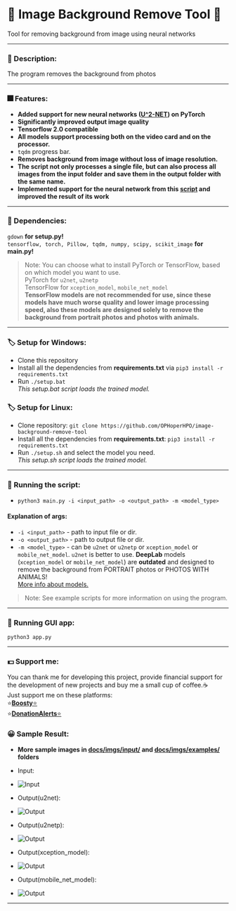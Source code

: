 # 🥧 Image Background Remove Tool 🥧
Tool for removing background from image using neural networks
**********************************************************************

### 📄 Description:
The program removes the background from photos
**********************************************************************

### 🎆 Features:
* **Added support for new neural networks ([U^2-NET](https://github.com/NathanUA/U-2-Net)) on PyTorch**
* **Significantly improved output image quality**
* __Tensorflow 2.0 compatible__
* __All models support processing both on the video card and on the processor.__
* ```tqdm``` progress bar.
* __Removes background from image without loss of image resolution.__
*  __The script not only processes a single file, but can also process all images from the input folder and save them in the output folder with the same name.__
*  __Implemented support for the neural network from this [ script](https://github.com/susheelsk/image-background-removal) and improved the result of its work__

**********************************************************************

### 🧷 Dependencies:
```	gdown ``` **for setup.py!** \
```	tensorflow, torch, Pillow, tqdm, numpy, scipy, scikit_image ``` **for main.py!**
> Note:  You can choose what to install PyTorch or TensorFlow, based on which model you want to use. \
PyTorch for `u2net`, `u2netp` \
TensorFlow for `xception_model`, `mobile_net_model` \
**TensorFlow models are not recommended for use, since these models have much worse quality and lower image processing speed, also these models are designed solely to remove the background from portrait photos and photos with animals.**
**********************************************************************

### 🏷 Setup for Windows:
* Clone this repository
* Install all the dependencies from **requirements.txt** via ```pip3 install -r requirements.txt```
* Run ```./setup.bat``` \
_This setup.bat script loads the trained model._
### 🏷 Setup for Linux:
* Clone repository: ```git clone https://github.com/OPHoperHPO/image-background-remove-tool```
* Install all the dependencies from **requirements.txt**: ```pip3 install -r requirements.txt```
* Run ```./setup.sh``` and select the model you need.\
_This setup.sh script loads the trained model._
**********************************************************************

### 🧰 Running the script:
 * ```python3 main.py -i <input_path> -o <output_path> -m <model_type>```

#### Explanation of args:
 * `-i <input_path>` - path to input file or dir.
 * `-o <output_path>` - path to output file or dir.
 * `-m <model_type>` - can be `u2net` or `u2netp` or `xception_model` or `mobile_net_model`. `u2net` is better to use. 
__DeepLab__ models (`xception_model` or `mobile_net_model`) are __outdated__ 
and designed to remove the background from PORTRAIT photos or PHOTOS WITH ANIMALS! \
[More info about models.](https://github.com/OPHoperHPO/image-background-remove-tool/blob/master/docs/MODELS.md)
 > Note:  See example scripts for more information on using the program.
**********************************************************************

### 👟 Running GUI app:
```python3 app.py```

**********************************************************************

### 💵 Support me:

You can thank me for developing this project, provide financial support for the development of new projects and buy me a small cup of coffee.☕\
  Just support me on these platforms: \
  ⭐[**Boosty**⭐](https://boosty.to/anodev) \
  ⭐[**DonationAlerts**⭐](https://www.donationalerts.com/r/anodev_development)
### 😀 Sample Result:
* __More sample images in [docs/imgs/input/](https://github.com/OPHoperHPO/image-background-remove-tool/tree/master/docs/imgs/input) and [docs/imgs/examples/](https://github.com/OPHoperHPO/image-background-remove-tool/tree/master/docs/imgs/examples) folders__
* Input: 
* ![Input](https://github.com/OPHoperHPO/image-background-remove-tool/blob/master/docs/imgs/input/1.jpg "Input")

* Output(u2net): 
* ![Output](https://github.com/OPHoperHPO/image-background-remove-tool/blob/master/docs/imgs/examples/u2net/1.png "Output")
* Output(u2netp): 
* ![Output](https://github.com/OPHoperHPO/image-background-remove-tool/blob/master/docs/imgs/examples/u2netp/1.png "Output")
* Output(xception_model): 
* ![Output](https://github.com/OPHoperHPO/image-background-remove-tool/blob/master/docs/imgs/examples/xception_model/1.png "Output")
* Output(mobile_net_model): 
* ![Output](https://github.com/OPHoperHPO/image-background-remove-tool/blob/master/docs/imgs/examples/mobile_net_model/1.png "Output")
**********************************************************************
